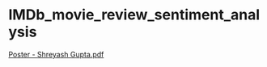 # IMDb_movie_review_sentiment_analysis
 
[Poster - Shreyash Gupta.pdf](https://github.com/user-attachments/files/17034940/Poster.-.Shreyash.Gupta.pdf)
